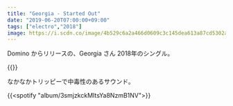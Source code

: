 ```yaml
---
title: "Georgia - Started Out"
date: "2019-06-20T07:00:00+09:00"
tags: ["electro","2018"]
image: https://i.scdn.co/image/4b529c6a2a466d0609c3c145dea613a87cd5302a
---
```


Domino からリリースの、Georgia さん 2018年のシングル。

{{<youtube src="vFnnxmb7Z9g" title="Georgia - Started Out">}}

なかなかトリッピーで中毒性のあるサウンド。

{{<spotify "album/3smjzkckMItsYa8NzmB1NV">}}
